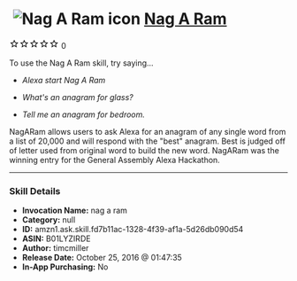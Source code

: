 # &nbsp;<img src="skill_icon" alt="Nag A Ram icon" width="36"> [Nag A Ram](http://alexa.amazon.com/#skills/amzn1.ask.skill.fd7b11ac-1328-4f39-af1a-5d26db090d54)
![0 stars](../../images/ic_star_border_black_18dp_1x.png)![0 stars](../../images/ic_star_border_black_18dp_1x.png)![0 stars](../../images/ic_star_border_black_18dp_1x.png)![0 stars](../../images/ic_star_border_black_18dp_1x.png)![0 stars](../../images/ic_star_border_black_18dp_1x.png) 0

To use the Nag A Ram skill, try saying...

* *Alexa start Nag A Ram*

* *What's an anagram for glass?*

* *Tell me an anagram for bedroom.*

NagARam allows users to ask Alexa for an anagram of any single word from a list of 20,000 and will respond with the "best" anagram. Best is judged off of letter used from original word to build the new word. NagARam was the winning entry for the General Assembly Alexa Hackathon.

***

### Skill Details

* **Invocation Name:** nag a ram
* **Category:** null
* **ID:** amzn1.ask.skill.fd7b11ac-1328-4f39-af1a-5d26db090d54
* **ASIN:** B01LYZIRDE
* **Author:** timcmiller
* **Release Date:** October 25, 2016 @ 01:47:35
* **In-App Purchasing:** No
